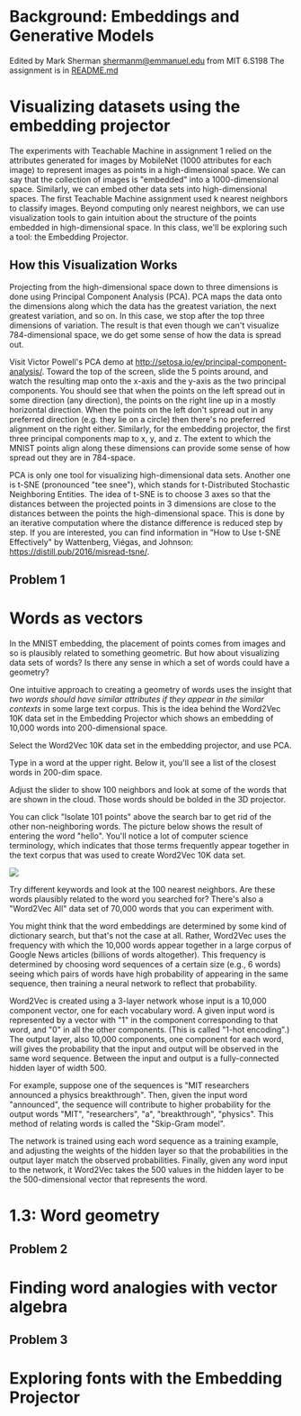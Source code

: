 # Background: Embeddings and Generative Models
Edited by Mark Sherman <shermanm@emmanuel.edu> from MIT 6.S198
The assignment is in [README.md](README.md)
# Visualizing datasets using the embedding projector

The experiments with Teachable Machine in assignment 1 relied on the attributes generated for images by MobileNet (1000 attributes for each image) to represent images as points in a high-dimensional space. We can say that the collection of images is "embedded" into a 1000-dimensional space. Similarly, we can embed other data sets into high-dimensional spaces. The first Teachable Machine assignment used k nearest neighbors to classify images. Beyond computing only nearest neighbors, we can use visualization tools to gain intuition about the structure of the points embedded in high-dimensional space. In this class, we'll be exploring such a tool: the Embedding Projector.

## How this Visualization Works

Projecting from the high-dimensional space down to three dimensions is done using Principal Component Analysis (PCA). PCA maps the data onto the dimensions along which the data has the greatest variation, the next greatest variation, and so on. In this case, we stop after the top three dimensions of variation. The result is that even though we can't visualize 784-dimensional space, we do get some sense of how the data is spread out.

Visit Victor Powell's PCA demo at <http://setosa.io/ev/principal-component-analysis/>. Toward the top of the screen, slide the 5 points around, and watch the resulting map onto the x-axis and the y-axis as the two principal components. You should see that when the points on the left spread out in some direction (any direction), the points on the right line up in a mostly horizontal direction. When the points on the left don't spread out in any preferred direction (e.g. they lie on a circle) then there's no preferred alignment on the right either. Similarly, for the embedding projector, the first three principal components map to x, y, and z. The extent to which the MNIST points align along these dimensions can provide some sense of how spread out they are in 784-space.

PCA is only one tool for visualizing high-dimensional data sets. Another one is t-SNE (pronounced "tee snee"), which stands for t-Distributed Stochastic Neighboring Entities. The idea of t-SNE is to choose 3 axes so that the distances between the projected points in 3 dimensions are close to the distances between the points the high-dimensional space. This is done by an iterative computation where the distance difference is reduced step by step. If you are interested, you can find information in "How to Use t-SNE Effectively" by Wattenberg, Viégas, and Johnson: <https://distill.pub/2016/misread-tsne/>.

## Problem 1
# Words as vectors
In the MNIST embedding, the placement of points comes from images and so is plausibly related to something geometric. But how about visualizing data sets of words? Is there any sense in which a set of words could have a geometry?

One intuitive approach to creating a geometry of words uses the insight that *two words should have similar attributes if they appear in the similar contexts* in some large text corpus. This is the idea behind the Word2Vec 10K data set in the Embedding Projector which shows an embedding of 10,000 words into 200-dimensional space.

Select the Word2Vec 10K data set in the embedding projector, and use PCA. 

Type in a word at the upper right. Below it, you'll see a list of the closest words in 200-dim space.

Adjust the slider to show 100 neighbors and look at some of the words that are shown in the cloud. Those words should be bolded in the 3D projector. 

You can click "Isolate 101 points" above the search bar to get rid of the other non-neighboring words. The picture below shows the result of entering the word "hello". You'll notice a lot of computer science terminology, which indicates that those terms frequently appear together in the text corpus that was used to create Word2Vec 10K data set.

![](https://lh4.googleusercontent.com/Lj6II2hv8op2zmkXw71pbXJQeu8l38843UwLmoRFt55ns3YFgP5szy6XVnbv6qVntOH2gvCqivG0vi9EX1QvJsUkhBYOT6tsLpjwW9BBf5UNixuoLCQeGyd_0klr2rulFKsMvQG5)

Try different keywords and look at the 100 nearest neighbors. Are these words plausibly related to the word you searched for? There's also a "Word2Vec All" data set of 70,000 words that you can experiment with.

You might think that the word embeddings are determined by some kind of dictionary search, but that's not the case at all. Rather, Word2Vec uses the frequency with which the 10,000 words appear together in a large corpus of Google News articles (billions of words altogether). This frequency is determined by choosing word sequences of a certain size (e.g., 6 words) seeing which pairs of words have high probability of appearing in the same sequence, then training a neural network to reflect that probability.

Word2Vec is created using a 3-layer network whose input is a 10,000 component vector, one for each vocabulary word. A given input word is represented by a vector with "1" in the component corresponding to that word, and "0" in all the other components. (This is called "1-hot encoding".) The output layer, also 10,000 components, one component for each word, will gives the probability that the input and output will be observed in the same word sequence. Between the input and output is a fully-connected hidden layer of width 500.

For example, suppose one of the sequences is "MIT researchers announced a physics breakthrough". Then, given the input word "announced", the sequence will contribute to higher probability for the output words "MIT", "researchers", "a", "breakthrough", "physics". This method of relating words is called the "Skip-Gram model".

The network is trained using each word sequence as a training example, and adjusting the weights of the hidden layer so that the probabilities in the output layer match the observed probabilities. Finally, given any word input to the network, it Word2Vec takes the 500 values in the hidden layer to be the 500-dimensional vector that represents the word.

# 1.3: Word geometry
## Problem 2
# Finding word analogies with vector algebra
## Problem 3
# Exploring fonts with the Embedding Projector